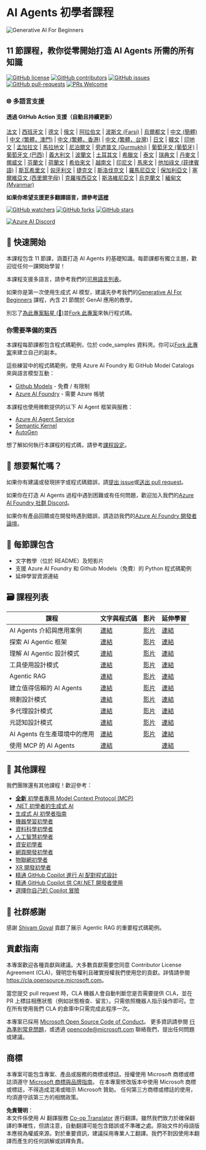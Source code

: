 <!--
CO_OP_TRANSLATOR_METADATA:
{
  "original_hash": "6b07046397366e6f6f4524c9ddeba1e1",
  "translation_date": "2025-07-12T14:44:36+00:00",
  "source_file": "README.md",
  "language_code": "tw"
}
-->
# AI Agents 初學者課程

![Generative AI For Beginners](../../translated_images/repo-thumbnail.083b24afed61b6dd27a7fc53798bebe9edf688a41031163a1fca9f61c64d63ec.tw.png)

## 11 節課程，教你從零開始打造 AI Agents 所需的所有知識

[![GitHub license](https://img.shields.io/github/license/microsoft/ai-agents-for-beginners.svg)](https://github.com/microsoft/ai-agents-for-beginners/blob/master/LICENSE?WT.mc_id=academic-105485-koreyst)
[![GitHub contributors](https://img.shields.io/github/contributors/microsoft/ai-agents-for-beginners.svg)](https://GitHub.com/microsoft/ai-agents-for-beginners/graphs/contributors/?WT.mc_id=academic-105485-koreyst)
[![GitHub issues](https://img.shields.io/github/issues/microsoft/ai-agents-for-beginners.svg)](https://GitHub.com/microsoft/ai-agents-for-beginners/issues/?WT.mc_id=academic-105485-koreyst)
[![GitHub pull-requests](https://img.shields.io/github/issues-pr/microsoft/ai-agents-for-beginners.svg)](https://GitHub.com/microsoft/ai-agents-for-beginners/pulls/?WT.mc_id=academic-105485-koreyst)
[![PRs Welcome](https://img.shields.io/badge/PRs-welcome-brightgreen.svg?style=flat-square)](http://makeapullrequest.com?WT.mc_id=academic-105485-koreyst)

### 🌐 多語言支援

#### 透過 GitHub Action 支援（自動且持續更新）

[法文](../fr/README.md) | [西班牙文](../es/README.md) | [德文](../de/README.md) | [俄文](../ru/README.md) | [阿拉伯文](../ar/README.md) | [波斯文 (Farsi)](../fa/README.md) | [烏爾都文](../ur/README.md) | [中文 (簡體)](../zh/README.md) | [中文 (繁體，澳門)](../mo/README.md) | [中文 (繁體，香港)](../hk/README.md) | [中文 (繁體，台灣)](./README.md) | [日文](../ja/README.md) | [韓文](../ko/README.md) | [印地文](../hi/README.md) | [孟加拉文](../bn/README.md) | [馬拉地文](../mr/README.md) | [尼泊爾文](../ne/README.md) | [旁遮普文 (Gurmukhi)](../pa/README.md) | [葡萄牙文 (葡萄牙)](../pt/README.md) | [葡萄牙文 (巴西)](../br/README.md) | [義大利文](../it/README.md) | [波蘭文](../pl/README.md) | [土耳其文](../tr/README.md) | [希臘文](../el/README.md) | [泰文](../th/README.md) | [瑞典文](../sv/README.md) | [丹麥文](../da/README.md) | [挪威文](../no/README.md) | [芬蘭文](../fi/README.md) | [荷蘭文](../nl/README.md) | [希伯來文](../he/README.md) | [越南文](../vi/README.md) | [印尼文](../id/README.md) | [馬來文](../ms/README.md) | [他加祿文 (菲律賓語)](../tl/README.md) | [斯瓦希里文](../sw/README.md) | [匈牙利文](../hu/README.md) | [捷克文](../cs/README.md) | [斯洛伐克文](../sk/README.md) | [羅馬尼亞文](../ro/README.md) | [保加利亞文](../bg/README.md) | [塞爾維亞文 (西里爾字母)](../sr/README.md) | [克羅埃西亞文](../hr/README.md) | [斯洛維尼亞文](../sl/README.md) | [烏克蘭文](../uk/README.md) | [緬甸文 (Myanmar)](../my/README.md)

**如果你希望支援更多翻譯語言，請參考[這裡](https://github.com/Azure/co-op-translator/blob/main/getting_started/supported-languages.md)**

[![GitHub watchers](https://img.shields.io/github/watchers/microsoft/ai-agents-for-beginners.svg?style=social&label=Watch)](https://GitHub.com/microsoft/ai-agents-for-beginners/watchers/?WT.mc_id=academic-105485-koreyst)
[![GitHub forks](https://img.shields.io/github/forks/microsoft/ai-agents-for-beginners.svg?style=social&label=Fork)](https://GitHub.com/microsoft/ai-agents-for-beginners/network/?WT.mc_id=academic-105485-koreyst)
[![GitHub stars](https://img.shields.io/github/stars/microsoft/ai-agents-for-beginners.svg?style=social&label=Star)](https://GitHub.com/microsoft/ai-agents-for-beginners/stargazers/?WT.mc_id=academic-105485-koreyst)

[![Azure AI Discord](https://dcbadge.limes.pink/api/server/kzRShWzttr)](https://discord.gg/kzRShWzttr)


## 🌱 快速開始

本課程包含 11 節課，涵蓋打造 AI Agents 的基礎知識。每節課都有獨立主題，歡迎從任何一課開始學習！

本課程支援多語言，請參考我們的[可用語言列表](../..)。

如果你是第一次使用生成式 AI 模型，建議先參考我們的[Generative AI For Beginners](https://aka.ms/genai-beginners) 課程，內含 21 節關於 GenAI 應用的教學。

別忘了[為此專案點星 (🌟)](https://docs.github.com/en/get-started/exploring-projects-on-github/saving-repositories-with-stars?WT.mc_id=academic-105485-koreyst)並[Fork 此專案](https://github.com/microsoft/ai-agents-for-beginners/fork)來執行程式碼。

### 你需要準備的東西

本課程每節課都包含程式碼範例，位於 code_samples 資料夾。你可以[Fork 此專案](https://github.com/microsoft/ai-agents-for-beginners/fork)來建立自己的副本。

這些練習中的程式碼範例，使用 Azure AI Foundry 和 GitHub Model Catalogs 來與語言模型互動：

- [Github Models](https://aka.ms/ai-agents-beginners/github-models) - 免費 / 有限制
- [Azure AI Foundry](https://aka.ms/ai-agents-beginners/ai-foundry) - 需要 Azure 帳號

本課程也使用微軟提供的以下 AI Agent 框架與服務：

- [Azure AI Agent Service](https://aka.ms/ai-agents-beginners/ai-agent-service)
- [Semantic Kernel](https://aka.ms/ai-agents-beginners/semantic-kernel)
- [AutoGen](https://aka.ms/ai-agents/autogen)

想了解如何執行本課程的程式碼，請參考[課程設定](./00-course-setup/README.md)。

## 🙏 想要幫忙嗎？

如果你有建議或發現拼字或程式碼錯誤，請[提出 issue](https://github.com/microsoft/ai-agents-for-beginners/issues?WT.mc_id=academic-105485-koreyst)或[送出 pull request](https://github.com/microsoft/ai-agents-for-beginners/pulls?WT.mc_id=academic-105485-koreyst)。

如果你在打造 AI Agents 過程中遇到困難或有任何問題，歡迎加入我們的[Azure AI Foundry 社群 Discord](https://discord.gg/kzRShWzttr)。

如果你有產品回饋或在開發時遇到錯誤，請造訪我們的[Azure AI Foundry 開發者論壇](https://aka.ms/azureaifoundry/forum)。

## 📂 每節課包含

- 文字教學（位於 README）及短影片
- 支援 Azure AI Foundry 和 Github Models（免費）的 Python 程式碼範例
- 延伸學習資源連結


## 🗃️ 課程列表

| **課程**                               | **文字與程式碼**                                    | **影片**                                                  | **延伸學習**                                                                     |
|------------------------------------------|----------------------------------------------------|------------------------------------------------------------|----------------------------------------------------------------------------------------|
| AI Agents 介紹與應用案例                 | [連結](./01-intro-to-ai-agents/README.md)          | [影片](https://youtu.be/3zgm60bXmQk?si=z8QygFvYQv-9WtO1)  | [連結](https://aka.ms/ai-agents-beginners/collection?WT.mc_id=academic-105485-koreyst) |
| 探索 AI Agentic 框架                     | [連結](./02-explore-agentic-frameworks/README.md)  | [影片](https://youtu.be/ODwF-EZo_O8?si=Vawth4hzVaHv-u0H)  | [連結](https://aka.ms/ai-agents-beginners/collection?WT.mc_id=academic-105485-koreyst) |
| 理解 AI Agentic 設計模式                 | [連結](./03-agentic-design-patterns/README.md)     | [影片](https://youtu.be/m9lM8qqoOEA?si=BIzHwzstTPL8o9GF)  | [連結](https://aka.ms/ai-agents-beginners/collection?WT.mc_id=academic-105485-koreyst) |
| 工具使用設計模式                        | [連結](./04-tool-use/README.md)                    | [影片](https://youtu.be/vieRiPRx-gI?si=2z6O2Xu2cu_Jz46N)  | [連結](https://aka.ms/ai-agents-beginners/collection?WT.mc_id=academic-105485-koreyst) |
| Agentic RAG                            | [連結](./05-agentic-rag/README.md)                 | [影片](https://youtu.be/WcjAARvdL7I?si=gKPWsQpKiIlDH9A3)  | [連結](https://aka.ms/ai-agents-beginners/collection?WT.mc_id=academic-105485-koreyst) |
| 建立值得信賴的 AI Agents                 | [連結](./06-building-trustworthy-agents/README.md) | [影片](https://youtu.be/iZKkMEGBCUQ?si=jZjpiMnGFOE9L8OK ) | [連結](https://aka.ms/ai-agents-beginners/collection?WT.mc_id=academic-105485-koreyst) |
| 規劃設計模式                          | [連結](./07-planning-design/README.md)             | [影片](https://youtu.be/kPfJ2BrBCMY?si=6SC_iv_E5-mzucnC)  | [連結](https://aka.ms/ai-agents-beginners/collection?WT.mc_id=academic-105485-koreyst) |
| 多代理設計模式                        | [連結](./08-multi-agent/README.md)                 | [影片](https://youtu.be/V6HpE9hZEx0?si=rMgDhEu7wXo2uo6g)  | [連結](https://aka.ms/ai-agents-beginners/collection?WT.mc_id=academic-105485-koreyst) |
| 元認知設計模式                        | [連結](./09-metacognition/README.md)               | [影片](https://youtu.be/His9R6gw6Ec?si=8gck6vvdSNCt6OcF)  | [連結](https://aka.ms/ai-agents-beginners/collection?WT.mc_id=academic-105485-koreyst) |
| AI Agents 在生產環境中的應用             | [連結](./10-ai-agents-production/README.md)        | [影片](https://youtu.be/l4TP6IyJxmQ?si=31dnhexRo6yLRJDl)  | [連結](https://aka.ms/ai-agents-beginners/collection?WT.mc_id=academic-105485-koreyst) |
| 使用 MCP 的 AI Agents                  | [連結](./11-mcp/README.md)                         |                                                            | [連結](https://aka.ms/mcp-for-beginners)                                               |

## 🎒 其他課程

我們團隊還有其他課程！歡迎參考：
- [**全新** 初學者專用 Model Context Protocol (MCP)](https://github.com/microsoft/mcp-for-beginners?WT.mc_id=academic-105485-koreyst)
- [.NET 初學者的生成式 AI](https://github.com/microsoft/Generative-AI-for-beginners-dotnet?WT.mc_id=academic-105485-koreyst)
- [生成式 AI 初學者指南](https://github.com/microsoft/generative-ai-for-beginners?WT.mc_id=academic-105485-koreyst)
- [機器學習初學者](https://aka.ms/ml-beginners?WT.mc_id=academic-105485-koreyst)
- [資料科學初學者](https://aka.ms/datascience-beginners?WT.mc_id=academic-105485-koreyst)
- [人工智慧初學者](https://aka.ms/ai-beginners?WT.mc_id=academic-105485-koreyst)
- [資安初學者](https://github.com/microsoft/Security-101??WT.mc_id=academic-96948-sayoung)
- [網頁開發初學者](https://aka.ms/webdev-beginners?WT.mc_id=academic-105485-koreyst)
- [物聯網初學者](https://aka.ms/iot-beginners?WT.mc_id=academic-105485-koreyst)
- [XR 開發初學者](https://github.com/microsoft/xr-development-for-beginners?WT.mc_id=academic-105485-koreyst)
- [精通 GitHub Copilot 進行 AI 配對程式設計](https://aka.ms/GitHubCopilotAI?WT.mc_id=academic-105485-koreyst)
- [精通 GitHub Copilot 供 C#/.NET 開發者使用](https://github.com/microsoft/mastering-github-copilot-for-dotnet-csharp-developers?WT.mc_id=academic-105485-koreyst)
- [選擇你自己的 Copilot 冒險](https://github.com/microsoft/CopilotAdventures?WT.mc_id=academic-105485-koreyst)

## 🌟 社群感謝

感謝 [Shivam Goyal](https://www.linkedin.com/in/shivam2003/) 貢獻了展示 Agentic RAG 的重要程式碼範例。

## 貢獻指南

本專案歡迎各種貢獻與建議。大多數貢獻需要您同意
Contributor License Agreement (CLA)，聲明您有權利且確實授權我們使用您的貢獻。詳情請參閱
<https://cla.opensource.microsoft.com>。

當您提交 pull request 時，CLA 機器人會自動判斷您是否需要提供 CLA，並在 PR 上標註相應狀態（例如狀態檢查、留言）。只需依照機器人指示操作即可。您在所有使用我們 CLA 的倉庫中只需完成此程序一次。

本專案已採用 [Microsoft Open Source Code of Conduct](https://opensource.microsoft.com/codeofconduct/)。
更多資訊請參閱 [行為準則常見問題](https://opensource.microsoft.com/codeofconduct/faq/)，或透過 [opencode@microsoft.com](mailto:opencode@microsoft.com) 聯絡我們，提出任何問題或建議。

## 商標

本專案可能包含專案、產品或服務的商標或標誌。授權使用 Microsoft 商標或標誌須遵守
[Microsoft 商標與品牌指南](https://www.microsoft.com/legal/intellectualproperty/trademarks/usage/general)。
在本專案修改版本中使用 Microsoft 商標或標誌，不得造成混淆或暗示 Microsoft 贊助。
任何第三方商標或標誌的使用，均須遵守該第三方的相關政策。

**免責聲明**：  
本文件係使用 AI 翻譯服務 [Co-op Translator](https://github.com/Azure/co-op-translator) 進行翻譯。雖然我們致力於確保翻譯的準確性，但請注意，自動翻譯可能包含錯誤或不準確之處。原始文件的母語版本應視為權威來源。對於重要資訊，建議採用專業人工翻譯。我們不對因使用本翻譯而產生的任何誤解或誤釋負責。